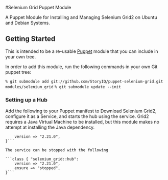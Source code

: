 #Selenium Grid Puppet Module

A Puppet Module for Installing and Managing Selenium Grid2 on Ubuntu and Debian Systems.

## Getting Started

This is intended to be a re-usable
[Puppet](http://www.puppetlabs.com/puppet/introduction/) module that you can
include in your own tree.

In order to add this module, run the following commands in your own Git puppet tree:

```% git submodule add git://github.com/StoryIQ/puppet-selenium-grid.git modules/selenium_grid```
```% git submodule update --init```

### Setting up a Hub

Add the following to your Puppet manifest to Download Selenium Grid2, configure it as
 a Service, and starts the hub using the service. Grid2 requires a Java Virtual Machine to be 
 installed, but this module makes no attempt at installing the Java dependency.

```class { "selenium_grid::hub":
    version => "2.21.0",
}```

The service can be stopped with the following

```class { "selenium_grid::hub":
    version => "2.21.0",
    ensure => "stopped",
}```


